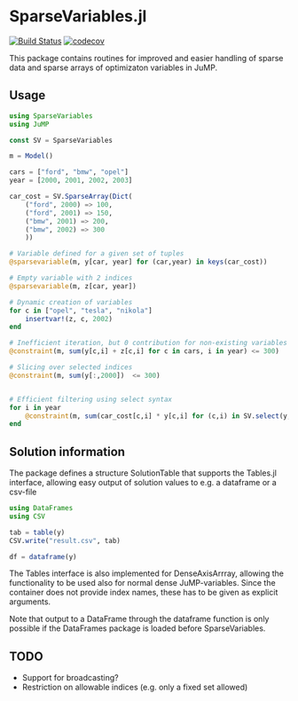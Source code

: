 # SparseVariables.jl

[![Build Status](https://github.com/hellemo/SparseVariables.jl/workflows/CI/badge.svg?branch=main)](https://github.com/hellemo/SparseVariables.jl/actions?query=workflow%3ACI)
[![codecov](https://codecov.io/gh/hellemo/SparseVariables.jl/branch/main/graph/badge.svg)](https://codecov.io/gh/hellemo/SparseVariables.jl)

This package contains routines for improved and easier handling of sparse data 
and sparse arrays of optimizaton variables in JuMP.

## Usage

```julia
using SparseVariables
using JuMP

const SV = SparseVariables

m = Model()

cars = ["ford", "bmw", "opel"]
year = [2000, 2001, 2002, 2003]

car_cost = SV.SparseArray(Dict(
    ("ford", 2000) => 100,
    ("ford", 2001) => 150,
    ("bmw", 2001) => 200,
    ("bmw", 2002) => 300
    ))

# Variable defined for a given set of tuples
@sparsevariable(m, y[car, year] for (car,year) in keys(car_cost))

# Empty variable with 2 indices
@sparsevariable(m, z[car, year])

# Dynamic creation of variables
for c in ["opel", "tesla", "nikola"]
    insertvar!(z, c, 2002)
end

# Inefficient iteration, but 0 contribution for non-existing variables
@constraint(m, sum(y[c,i] + z[c,i] for c in cars, i in year) <= 300)

# Slicing over selected indices
@constraint(m, sum(y[:,2000])  <= 300)


# Efficient filtering using select syntax
for i in year
    @constraint(m, sum(car_cost[c,i] * y[c,i] for (c,i) in SV.select(y, :, i)) <= 300)
end

```

## Solution information

The package defines a structure SolutionTable that supports the Tables.jl interface, allowing 
easy output of solution values to e.g. a dataframe or a csv-file
```julia
using DataFrames
using CSV

tab = table(y)
CSV.write("result.csv", tab)

df = dataframe(y)
```
The Tables interface is also implemented for DenseAxisArrray, allowing the functionality to be used also for normal
dense JuMP-variables. Since the container does not provide index names, these has to be given as explicit arguments.

Note that output to a DataFrame through the dataframe function is only possible if the DataFrames package is loaded
before SparseVariables.


## TODO

* Support for broadcasting?
* Restriction on allowable indices (e.g. only a fixed set allowed)

